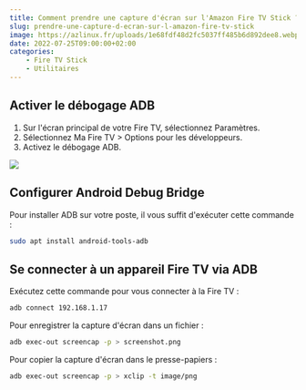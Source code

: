 ```yaml
---
title: Comment prendre une capture d'écran sur l'Amazon Fire TV Stick ?
slug: prendre-une-capture-d-ecran-sur-l-amazon-fire-tv-stick
image: https://azlinux.fr/uploads/1e68fdf48d2fc5037ff485b6d892dee8.webp
date: 2022-07-25T09:00:00+02:00
categories:
    - Fire TV Stick
    - Utilitaires
---
```


## Activer le débogage ADB

1. Sur l'écran principal de votre Fire TV, sélectionnez Paramètres.
2. Sélectionnez Ma Fire TV > Options pour les développeurs.
3. Activez le débogage ADB.

![](https://azlinux.fr/uploads/d6540435ada9df74a115d517beafa2fd.webp)

## Configurer Android Debug Bridge

Pour installer ADB sur votre poste, il vous suffit d'exécuter cette commande :

```bash
sudo apt install android-tools-adb
```

## Se connecter à un appareil Fire TV via ADB

Exécutez cette commande pour vous connecter à la Fire TV :

```bash
adb connect 192.168.1.17
```

Pour enregistrer la capture d'écran dans un fichier :

```bash
adb exec-out screencap -p > screenshot.png
```

Pour copier la capture d'écran dans le presse-papiers :

```bash
adb exec-out screencap -p > xclip -t image/png
```
